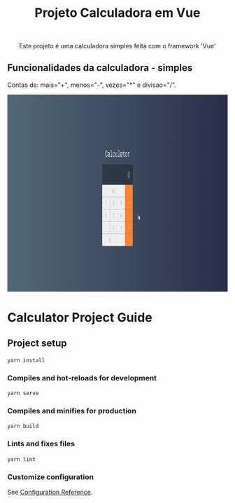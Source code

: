 <h1 align="center">
  Projeto Calculadora em Vue
</h1>
<br>
<p align="center" size="100" >
  Este projeto é uma calculadora simples feita com o framework 'Vue'
</p>

## Funcionalidades da calculadora - simples
<p>
  Contas de: mais="+", menos="-", vezes="*" e divisao="/".
</p>
<div align="center">
  <img src="./gifs/calculator.gif" height="450">
</div>












# Calculator Project Guide

## Project setup
```
yarn install
```

### Compiles and hot-reloads for development
```
yarn serve
```

### Compiles and minifies for production
```
yarn build
```

### Lints and fixes files
```
yarn lint
```

### Customize configuration
See [Configuration Reference](https://cli.vuejs.org/config/).
